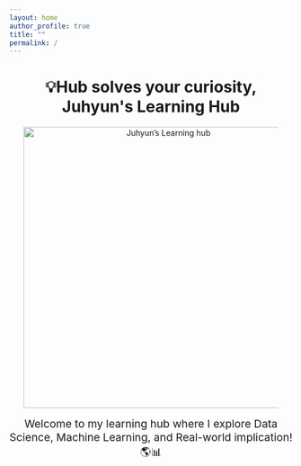 ```yaml
---
layout: home
author_profile: true
title: ""
permalink: /
---
```


<div style="text-align: center;">
  <h1>💡Hub solves your curiosity,<br>Juhyun's Learning Hub</h1>
  <img src="https://github.com/user-attachments/assets/4bd93b6e-9ed4-4d2d-8266-03f1a178eb2c" alt="Juhyun’s Learning hub" style="width:500px; height:auto; max-width:90%;">
</div>

<p style="text-align: center; font-size: 1.2rem; margin-top: 1rem;">
  Welcome to my learning hub where I explore Data Science, Machine Learning, and Real-world implication! 🌎📊
</p>


